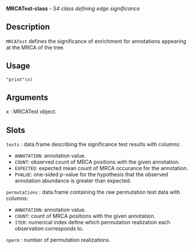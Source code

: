





**MRCATest-class** - *S4 class defining edge significance*

Description
--------------------

`MRCATest` defines the significance of enrichment for annotations appearing at
the MRCA of the tree.


Usage
--------------------
```
"print"(x)
```

Arguments
-------------------

x
:   MRCATest object.



Slots
-------------------



`tests`
:   data.frame describing the significance test results with columns:

+ `ANNOTATION`:  annotation value.
+ `COUNT`:       observed count of MRCA positions 
with the given annotation.
+ `EXPECTED`:    expected mean count of MRCA occurance
for the annotation.
+ `PVALUE`:      one-sided p-value for the hypothesis that 
the observed annotation abundance is greater 
than expected.


`permutations`
:   data.frame containing the raw permutation test data with columns:

+ `ANNOTATION`:  annotation value.
+ `COUNT`:       count of MRCA positions with the 
given annotation.
+ `ITER`:        numerical index define which 
permutation realization each 
observation corresponds to.


`nperm`
:   number of permutation realizations.





